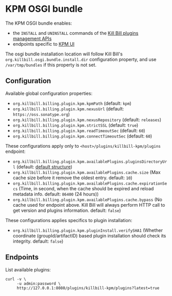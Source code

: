# KPM OSGI bundle

The KPM OSGI bundle enables:

* the `INSTALL` and `UNINSTALL` commands of the [Kill Bill plugins management APIs](https://github.com/killbill/killbill-docs/blob/v3/userguide/tutorials/plugin_management.adoc)
* endpoints specific to [KPM UI](https://github.com/killbill/killbill-kpm-ui)

The osgi bundle installation location will follow Kill Bill's `org.killbill.osgi.bundle.install.dir` configuration property, 
and use `/var/tmp/bundles` if this property is not set.

## Configuration

Available global configuration properties:

* `org.killbill.billing.plugin.kpm.kpmPath` (default: `kpm`)
* `org.killbill.billing.plugin.kpm.nexusUrl` (default: `https://oss.sonatype.org`)
* `org.killbill.billing.plugin.kpm.nexusRepository` (default: `releases`)
* `org.killbill.billing.plugin.kpm.strictSSL` (default: `true`)
* `org.killbill.billing.plugin.kpm.readTimeoutSec` (default: `60`)
* `org.killbill.billing.plugin.kpm.connectTimeoutSec` (default: `60`)

These configurations apply only to `<host>/plugins/killbill-kpm/plugins` endpoint: 

* `org.killbill.billing.plugin.kpm.availablePlugins.pluginsDirectoryUrl` 
  (default: [default structure](https://raw.githubusercontent.com/killbill/killbill-cloud/master/kpm/lib/kpm/plugins_directory.yml))
* `org.killbill.billing.plugin.kpm.availablePlugins.cache.size` 
  (Max cache size before it remove the oldest entry. default: `10`)
* `org.killbill.billing.plugin.kpm.availablePlugins.cache.expirationSecs` 
  (Time, in second, when the cache should be expired and reload metadata info. default: `86400` (24 hours))
* `org.killbill.billing.plugin.kpm.availablePlugins.cache.bypass`
  (No cache used for endpoint above. Kill Bill will always perform HTTP call to get version and plugins information. default: `false`)

These configurations applies specifics to plugin installation:

* `org.killbill.billing.plugin.kpm.pluginInstall.verifySHA1` 
  (Whether coordinate (groupId/artifactID) based plugin installation should check its integrity. default: `false`)

## Endpoints

List available plugins:

```
curl -v \
     -u admin:password \
     http://127.0.0.1:8080/plugins/killbill-kpm/plugins?latest=true
```
